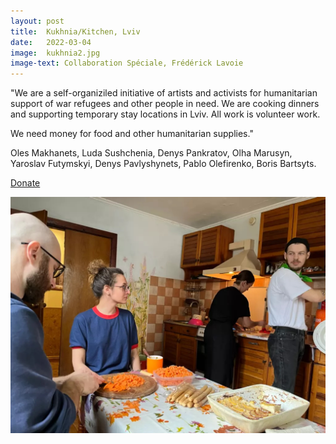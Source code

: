 ```yaml
---
layout: post
title:  Kukhnia/Kitchen, Lviv
date:   2022-03-04
image:  kukhnia2.jpg
image-text: Collaboration Spéciale, Frédérick Lavoie
---
```

"We are a self-organiziled initiative of artists and activists for humanitarian support of war refugees and other people in need. We are cooking dinners and supporting temporary stay locations in Lviv. All work is volunteer work.

We need money for food and other humanitarian supplies."

Oles Makhanets, Luda Sushchenia, Denys Pankratov, Olha Marusyn, Yaroslav Futymskyi, Denys Pavlyshynets, Pablo Olefirenko, Boris Bartsyts.

<a href="/">Donate</a>

![](/assets/images/kukhnia1.jpg)
